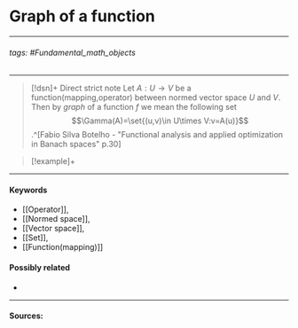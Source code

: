 # Graph of a function
***
###### tags: #Fundamental_math_objects 
***
>[!dsn]+ Direct strict note
>Let $A:U\to V$ be a function(mapping,operator) between normed vector space $U$ and $V$. Then by *graph* of a function $f$ we mean the following set
>$$\Gamma(A)=\set{(u,v)\in U\times V:v=A(u)}$$
>.^[Fabio Silva Botelho - "Functional analysis and applied optimization in Banach spaces" p.30]

>[!example]+ 
>
***
#### Keywords
- [[Operator]],
- [[Normed space]],
- [[Vector space]],
- [[Set]],
- [[Function(mapping)]]
#### Possibly related
- 
***
#### Sources: